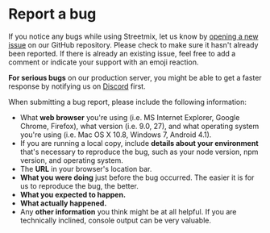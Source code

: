 # Report a bug

If you notice any bugs while using Streetmix, let us know by [opening a new issue](https://github.com/streetmix/streetmix/issues/new) on our GitHub repository. Please check to make sure it hasn't already been reported. If there is already an existing issue, feel free to add a comment or indicate your support with an emoji reaction.

**For serious bugs** on our production server, you might be able to get a faster response by notifying us on [Discord](https://strt.mx/discord) first.

When submitting a bug report, please include the following information:

- What **web browser** you're using (i.e. MS Internet Explorer, Google Chrome, Firefox), what version (i.e. 9.0, 27), and what operating system you're using (i.e. Mac OS X 10.8, Windows 7, Android 4.1).
- If you are running a local copy, include **details about your environment** that's necessary to reproduce the bug, such as your node version, npm version, and operating system.
- The **URL** in your browser's location bar.
- **What you were doing** just before the bug occurred. The easier it is for us to reproduce the bug, the better.
- **What you expected to happen.**
- **What actually happened.**
- Any **other information** you think might be at all helpful. If you are technically inclined, console output can be very valuable.
